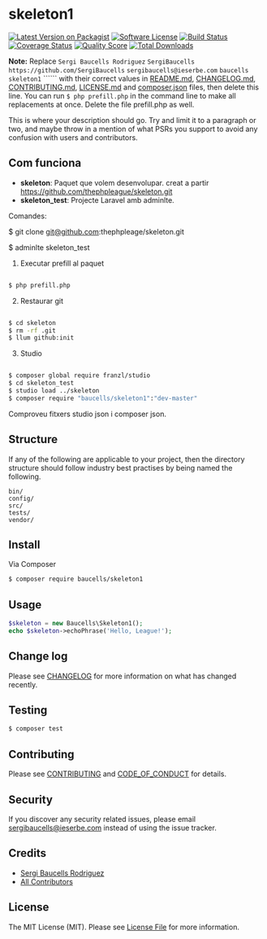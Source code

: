 # skeleton1

[![Latest Version on Packagist][ico-version]][link-packagist]
[![Software License][ico-license]](LICENSE.md)
[![Build Status][ico-travis]][link-travis]
[![Coverage Status][ico-scrutinizer]][link-scrutinizer]
[![Quality Score][ico-code-quality]][link-code-quality]
[![Total Downloads][ico-downloads]][link-downloads]

**Note:** Replace ```Sergi Baucells Rodriguez``` ```SergiBaucells``` ```https://github.com/SergiBaucells``` ```sergibaucells@ieserbe.com``` ```baucells``` ```skeleton1``` `````` with their correct values in [README.md](README.md), [CHANGELOG.md](CHANGELOG.md), [CONTRIBUTING.md](CONTRIBUTING.md), [LICENSE.md](LICENSE.md) and [composer.json](composer.json) files, then delete this line. You can run `$ php prefill.php` in the command line to make all replacements at once. Delete the file prefill.php as well.

This is where your description should go. Try and limit it to a paragraph or two, and maybe throw in a mention of what
PSRs you support to avoid any confusion with users and contributors.

## Com funciona

- **skeleton**: Paquet que volem desenvolupar. creat a partir https://github.com/thephpleague/skeleton.git
- **skeleton_test**: Projecte Laravel amb adminlte.

Comandes:

 $ git clone git@github.com:thephpleage/skeleton.git
 
 $ adminlte skeleton_test
 
1) Executar prefill al paquet

```bash

$ php prefill.php

```

2) Restaurar git

```bash

$ cd skeleton
$ rm -rf .git
$ llum github:init

```

3) Studio

```bash

$ composer global require franzl/studio
$ cd skeleton_test
$ studio load ../skeleton
$ composer require "baucells/skeleton1":"dev-master" 

```

Comproveu fitxers studio json i composer json.

## Structure

If any of the following are applicable to your project, then the directory structure should follow industry best practises by being named the following.

```
bin/        
config/
src/
tests/
vendor/
```


## Install

Via Composer

``` bash
$ composer require baucells/skeleton1
```

## Usage

``` php
$skeleton = new Baucells\Skeleton1();
echo $skeleton->echoPhrase('Hello, League!');
```

## Change log

Please see [CHANGELOG](CHANGELOG.md) for more information on what has changed recently.

## Testing

``` bash
$ composer test
```

## Contributing

Please see [CONTRIBUTING](CONTRIBUTING.md) and [CODE_OF_CONDUCT](CODE_OF_CONDUCT.md) for details.

## Security

If you discover any security related issues, please email sergibaucells@ieserbe.com instead of using the issue tracker.

## Credits

- [Sergi Baucells Rodriguez][link-author]
- [All Contributors][link-contributors]

## License

The MIT License (MIT). Please see [License File](LICENSE.md) for more information.

[ico-version]: https://img.shields.io/packagist/v/baucells/skeleton1.svg?style=flat-square
[ico-license]: https://img.shields.io/badge/license-MIT-brightgreen.svg?style=flat-square
[ico-travis]: https://img.shields.io/travis/baucells/skeleton1/master.svg?style=flat-square
[ico-scrutinizer]: https://img.shields.io/scrutinizer/coverage/g/baucells/skeleton1.svg?style=flat-square
[ico-code-quality]: https://img.shields.io/scrutinizer/g/baucells/skeleton1.svg?style=flat-square
[ico-downloads]: https://img.shields.io/packagist/dt/baucells/skeleton1.svg?style=flat-square

[link-packagist]: https://packagist.org/packages/baucells/skeleton1
[link-travis]: https://travis-ci.org/baucells/skeleton1
[link-scrutinizer]: https://scrutinizer-ci.com/g/baucells/skeleton1/code-structure
[link-code-quality]: https://scrutinizer-ci.com/g/baucells/skeleton1
[link-downloads]: https://packagist.org/packages/baucells/skeleton1
[link-author]: https://github.com/SergiBaucells
[link-contributors]: ../../contributors
